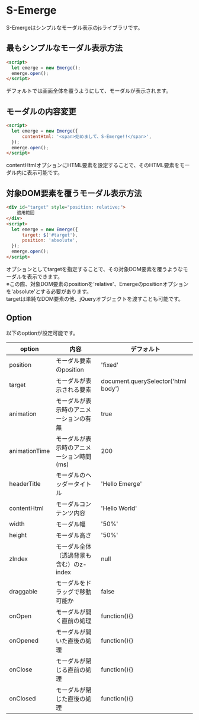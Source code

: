 # S-Emerge

S-Emergeはシンプルなモーダル表示のjsライブラリです。

## 最もシンプルなモーダル表示方法

```html
<script>
  let emerge = new Emerge();
  emerge.open();
</script>
```
デフォルトでは画面全体を覆うようにして、モーダルが表示されます。

## モーダルの内容変更

```html
<script>
  let emerge = new Emerge({
      contentHtml: '<span>始めまして、S-Emerge!!</span>',
  });
  emerge.open();
</script>
```
contentHtmlオプションにHTML要素を設定することで、そのHTML要素をモーダル内に表示可能です。

## 対象DOM要素を覆うモーダル表示方法

```html
<div id="target" style="position: relative;">
    適用範囲
</div>
<script>
  let emerge = new Emerge({
      target: $('#target'),
      position: 'absolute',
  });
  emerge.open();
</script>
```
オプションとしてtargetを指定することで、その対象DOM要素を覆うようなモーダルを表示できます。  
※この際、対象DOM要素のpositionを'relative'、Emergeのpositionオプションを'absolute'とする必要があります。  
targetは単純なDOM要素の他、jQueryオブジェクトを渡すことも可能です。

## Option

以下のoptionが設定可能です。

| option | 内容 | デフォルト |
----|----|---- 
| position | モーダル要素のposition | 'fixed' |
| target | モーダルが表示される要素 | document.querySelector('html body') |
| animation | モーダルが表示時のアニメーションの有無| true |
| animationTime | モーダルが表示時のアニメーション時間(ms)| 200 |
| headerTitle | モーダルのヘッダータイトル | 'Hello Emerge' |
| contentHtml | モーダルコンテンツ内容 | 'Hello World' |
| width | モーダル幅 | '50%' |
| height | モーダル高さ | '50%' |
| zIndex | モーダル全体（透過背景も含む）のz-index | null |
| draggable | モーダルをドラッグで移動可能か | false |
| onOpen | モーダルが開く直前の処理 | function(){} |
| onOpened | モーダルが開いた直後の処理 | function(){} |
| onClose | モーダルが閉じる直前の処理 | function(){} |
| onClosed | モーダルが閉じた直後の処理 | function(){} |

